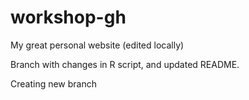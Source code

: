# workshop-gh

My great personal website (edited locally)

Branch with changes in R script, and updated README.

Creating new branch

